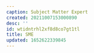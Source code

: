 ```yaml
---
caption: Subject Matter Expert
created: 20211007153000890
desc: ''
id: wtidntrhl2xf8d8co7gt1tl
title: SME
updated: 1652622339845
---
```

   
